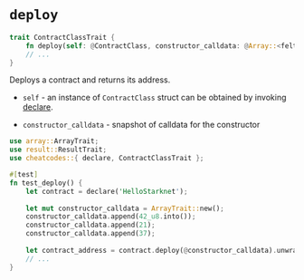 # `deploy`

```rust 
trait ContractClassTrait {
    fn deploy(self: @ContractClass, constructor_calldata: @Array::<felt252>) -> Result<ContractAddress, RevertedTransaction>;
    // ...
}
```

Deploys a contract and returns its address.

- `self` - an instance of `ContractClass` struct can be obtained by invoking [declare](./declare.md).

- `constructor_calldata` - snapshot of calldata for the constructor

```rust
use array::ArrayTrait;
use result::ResultTrait;
use cheatcodes::{ declare, ContractClassTrait };

#[test]
fn test_deploy() {
    let contract = declare('HelloStarknet');
    
    let mut constructor_calldata = ArrayTrait::new();
    constructor_calldata.append(42_u8.into());
    constructor_calldata.append(21);
    constructor_calldata.append(37);
  
    let contract_address = contract.deploy(@constructor_calldata).unwrap();
    // ...
}
```
